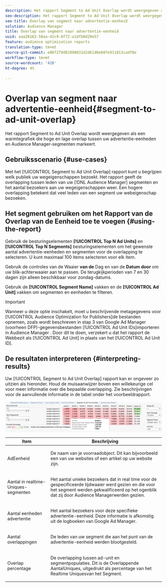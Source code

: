 ```yaml
---
description: Het rapport Segment to Ad Unit Overlap wordt weergegeven als een warmtegrafiek die hoge en lage overlap tussen uw advertentie-eenheden en Audience Manager-segmenten markeert.
seo-description: Het rapport Segment to Ad Unit Overlap wordt weergegeven als een warmtegrafiek die hoge en lage overlap tussen uw advertentie-eenheden en Audience Manager-segmenten markeert.
seo-title: Overlap van segment naar advertentie-eenheid
solution: Audience Manager
title: Overlap van segment naar advertentie-eenheid
uuid: aaa20163-58aa-42c9-8f72-a1dfb0d20e57
feature: audience optimization reports
translation-type: tm+mt
source-git-commit: e007279d81998031d2d61d0e68fe911813cadf8e
workflow-type: tm+mt
source-wordcount: '420'
ht-degree: 4%

---
```



# Overlap van segment naar advertentie-eenheid{#segment-to-ad-unit-overlap}

Het rapport Segment to Ad Unit Overlap wordt weergegeven als een warmtegrafiek die hoge en lage overlap tussen uw advertentie-eenheden en Audience Manager-segmenten markeert.

## Gebruiksscenario {#use-cases}

Met het [!UICONTROL Segment to Ad Unit Overlap] rapport kunt u begrijpen welk publiek uw wegeigenschappen bezoekt. Het rapport geeft de overlapping tussen leden van uw [!DNL Audience Manager] segmenten en het aantal bezoekers aan uw wegeigenschappen weer. Een hogere overlapping betekent dat veel leden van een segment uw webeigenschap bezoeken.

## Het segment gebruiken om het Rapport van de Overlap van de Eenheid toe te voegen {#using-the-report}

Gebruik de besturingselementen **[!UICONTROL Top N Ad Units]** en **[!UICONTROL Top N Segments]** besturingselementen om het gewenste aantal advertentie-eenheden en segmenten voor de overlapping te selecteren. U kunt maximaal 100 items selecteren voor elk item.

Gebruik de controles van de Waaier **van de** Dag en van de **Datum door** om uw blik-achterwaaier aan te passen. De terugkijkperioden van 7 en 30 dagen zijn alleen beschikbaar voor zondag-datums.

Gebruik de **[!UICONTROL Segment Name]** vakken en de **[!UICONTROL Ad Unit]** vakken om segmenten en eenheden te filteren.

>[!IMPORTANT]
>
>Wanneer u deze optie inschakelt, moet u beschrijvende metagegevens voor [!UICONTROL Audience Optimization for Publishers]de bestanden opnemen, zoals wordt beschreven in stap 3 van Google Ad Manager (voorheen DFP)-gegevensbestanden [!UICONTROL Ad Unit IDs]importeren in Audience Manager [](../../../reporting/audience-optimization-reports/aor-publishers/import-dfp.md). Door dit te doen, verzekert u dat het rapport de Webbezit als [!UICONTROL Ad Unit] in plaats van het [!UICONTROL Ad Unit ID].

## De resultaten interpreteren {#interpreting-results}

Uw [!UICONTROL Segment to Ad Unit Overlap] rapport kan er ongeveer zo uitzien als hieronder. Houd de muisaanwijzer boven een willekeurige cel voor meer informatie over die bepaalde overlapping. Zie beschrijvingen voor de aanvullende informatie in de tabel onder het voorbeeldrapport.

![](assets/publisher_segment_ad_unit_overlap.png)

<table id="table_22340F45B1B94D3796174CB30A60E212"> 
 <thead> 
  <tr> 
   <th colname="col1" class="entry"> Item </th> 
   <th colname="col2" class="entry"> Beschrijving </th> 
  </tr>
 </thead>
 <tbody> 
  <tr> 
   <td colname="col1"> <p><span class="wintitle"> AdEenheid </span> </p> </td> 
   <td colname="col2"> <p>De naam van je voorraadobject. Dit kan bijvoorbeeld een van uw websites of een artikel op uw website zijn. </p> </td> 
  </tr> 
  <tr> 
   <td colname="col1"> <p><span class="wintitle"> Aantal in realtime-Uniques-segmenten</span> </p> </td> 
   <td colname="col2"> <p>Het aantal unieke bezoekers dat in real time voor de gespecificeerde tijdwaaier werd gezien en die voor het segment werden gekwalificeerd op het ogenblik dat zij door <span class="keyword"> Audience Manager</span>werden gezien. </p> </td> 
  </tr> 
  <tr> 
   <td colname="col1"> <p><span class="wintitle"> Aantal eenheden advertentie</span> </p> </td> 
   <td colname="col2"> <p>Het aantal bezoekers voor deze specifieke advertentie-eenheid. Deze informatie is afkomstig uit de logboeken van Google Ad Manager. </p> </td> 
  </tr> 
  <tr> 
   <td colname="col1"> <p><span class="wintitle"> Aantal overlappingen</span> </p> </td> 
   <td colname="col2"> <p>De leden van uw segment die aan het punt van de advertentie-eenheid werden blootgesteld. </p> </td> 
  </tr> 
  <tr> 
   <td colname="col1"> <p><span class="wintitle"> Overlap percentage</span> </p> </td> 
   <td colname="col2"> <p>De overlapping tussen ad-unit en segmentpopulaties. Dit is de <span class="wintitle"> Overlappende Aantal</span>Uniques, uitgedrukt als percentage van het <span class="wintitle"> Realtime Uniques</span>van het Segment. </p> </td> 
  </tr> 
 </tbody> 
</table>


